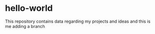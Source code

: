 # hello-world
This repository contains data regarding my projects and ideas
and this is me adding a branch
